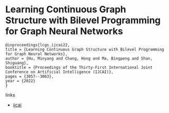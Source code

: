 # Learning Continuous Graph Structure with Bilevel Programming for Graph Neural Networks

```
@inproceedings{lcgs_ijcai22,
title = {Learning Continuous Graph Structure with Bilevel Programming for Graph Neural Networks},
author = {Hu, Minyang and Chang, Hong and Ma, Bingpeng and Shan, Shiguang},
booktitle = {Proceedings of the Thirty-First International Joint Conference on Artificial Intelligence (IJCAI)},
pages = {3057--3063},
year = {2022}
}
```

links
- [ijcai](https://www.ijcai.org/Proceedings/2022/424)
